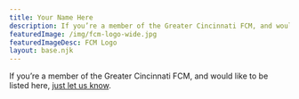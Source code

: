 ```yaml
---
title: Your Name Here
description: If you’re a member of the Greater Cincinnati FCM, and would like to be listed here, just let us know..
featuredImage: /img/fcm-logo-wide.jpg
featuredImageDesc: FCM Logo
layout: base.njk
---
```


If you’re a member of the Greater Cincinnati FCM, and would like to be listed here, [just let us know](/contact/).
